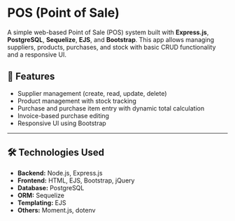 # POS (Point of Sale)

A simple web-based Point of Sale (POS) system built with **Express.js**, **PostgreSQL**, **Sequelize**, **EJS**, and **Bootstrap**. This app allows managing suppliers, products, purchases, and stock with basic CRUD functionality and a responsive UI.

## 🚀 Features

- Supplier management (create, read, update, delete)
- Product management with stock tracking
- Purchase and purchase item entry with dynamic total calculation
- Invoice-based purchase editing
- Responsive UI using Bootstrap

---

## 🛠️ Technologies Used

- **Backend:** Node.js, Express.js
- **Frontend:** HTML, EJS, Bootstrap, jQuery
- **Database:** PostgreSQL
- **ORM:** Sequelize
- **Templating:** EJS
- **Others:** Moment.js, dotenv
